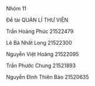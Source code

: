 Nhóm 11 

Đề tài QUẢN LÍ THƯ VIỆN

Trần Hoàng Phúc	21522479
	
 
Lê Bá Nhất Long	21522300
 
	
Nguyễn Việt Hoàng	21522095
 
	
Trần Phước Chung	21521893
 
	
Nguyễn Đình Thiên Bảo	21520635
